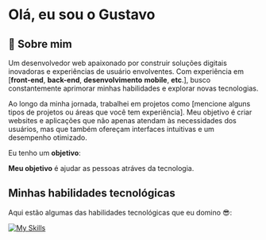 # Olá, eu sou o Gustavo 

## 👦 **Sobre mim**

Um desenvolvedor web apaixonado por construir soluções digitais inovadoras e experiências de usuário envolventes. Com experiência em [**front-end**, **back-end**, **desenvolvimento** **mobile**, **etc**.], busco constantemente aprimorar minhas habilidades e explorar novas tecnologias.

Ao longo da minha jornada, trabalhei em projetos como [mencione alguns tipos de projetos ou áreas que você tem experiência]. Meu objetivo é criar websites e aplicações que não apenas atendam às necessidades dos usuários, mas que também ofereçam interfaces intuitivas e um desempenho otimizado.

Eu tenho um **objetivo**:

**Meu objetivo** é ajudar as pessoas atráves da tecnologia.

## **Minhas habilidades tecnológicas**

Aqui estão algumas das habilidades tecnológicas que eu domino 😎:

[![My Skills](https://skillicons.dev/icons?i=js,dotnet,nodejs,astro,html,css,java,azure,mysql)](https://skillicons.dev)
